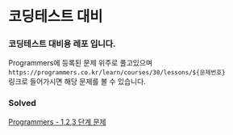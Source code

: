 # 코딩테스트 대비

### 코딩테스트 대비용 레포 입니다.

Programmers에 등록된 문제 위주로 풀고있으며  
`https://programmers.co.kr/learn/courses/30/lessons/${문제번호}`  
링크로 들어가시면 해당 문제를 볼 수 있습니다.

### Solved

[Programmers - 1,2,3 단계 문제](https://github.com/je0ngyun/coding-test/tree/master/Programmers)
